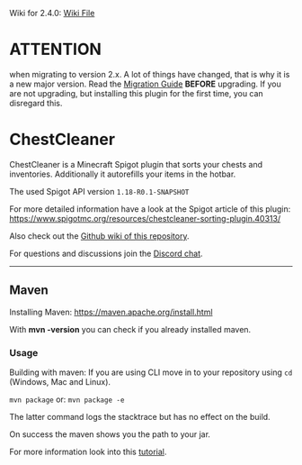 Wiki for 2.4.0: [Wiki File](https://github.com/tom2208/ChestCleaner/blob/v2.4.0/wiki.md)

# ATTENTION
when migrating to version 2.x. A lot of things have changed, that is why it is a new major version. Read the [Migration Guide](https://github.com/tom2208/ChestCleaner/wiki/Migration-Guide-2.0) **BEFORE** upgrading. If you are not upgrading, but installing this plugin for the first time, you can disregard this.

# ChestCleaner

ChestCleaner is a Minecraft Spigot plugin that sorts your chests and inventories. Additionally it autorefills your items in the hotbar.

The used Spigot API version `1.18-R0.1-SNAPSHOT`

For more detailed information have a look at the Spigot article of this plugin: https://www.spigotmc.org/resources/chestcleaner-sorting-plugin.40313/

Also check out the [Github wiki of this repository](https://github.com/tom2208/ChestCleaner/wiki).

For questions and discussions join the [Discord chat](https://discord.gg/4AeApQ5).

---

## Maven

Installing Maven: https://maven.apache.org/install.html

With **mvn -version** you can check if you already installed maven.

### Usage

Building with maven:
If you are using CLI move in to your repository using `cd` (Windows, Mac and Linux).

`mvn package` or: `mvn package -e` 

The latter command logs the stacktrace but has no effect on the build.

On success the maven shows you the path to your jar.

For more information look into this [tutorial](https://maven.apache.org/guides/getting-started/maven-in-five-minutes.html).
